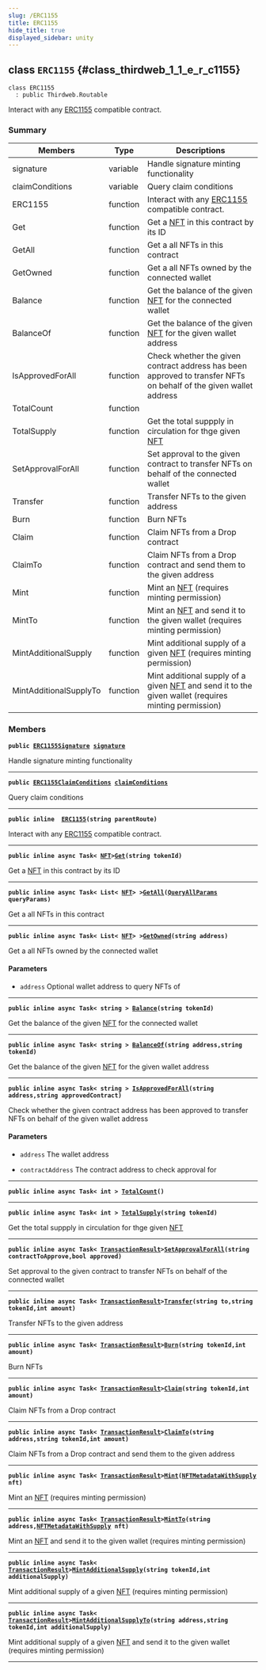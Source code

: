 ```yaml
---
slug: /ERC1155
title: ERC1155
hide_title: true
displayed_sidebar: unity
---
```


## class `ERC1155` {#class_thirdweb_1_1_e_r_c1155}

```
class ERC1155
  : public Thirdweb.Routable
```

Interact with any [ERC1155](#class_thirdweb_1_1_e_r_c1155) compatible contract.

### Summary

| Members | Type | Descriptions |
| ------- | ---- | ------------ |
| signature | variable | Handle signature minting functionality |
| claimConditions | variable | Query claim conditions |
| ERC1155 | function | Interact with any [ERC1155](#class_thirdweb_1_1_e_r_c1155) compatible contract. |
| Get | function | Get a [NFT](docs/unity/NFT.md#struct_thirdweb_1_1_n_f_t) in this contract by its ID |
| GetAll | function | Get a all NFTs in this contract |
| GetOwned | function | Get a all NFTs owned by the connected wallet |
| Balance | function | Get the balance of the given [NFT](docs/unity/NFT.md#struct_thirdweb_1_1_n_f_t) for the connected wallet |
| BalanceOf | function | Get the balance of the given [NFT](docs/unity/NFT.md#struct_thirdweb_1_1_n_f_t) for the given wallet address |
| IsApprovedForAll | function | Check whether the given contract address has been approved to transfer NFTs on behalf of the given wallet address |
| TotalCount | function |  |
| TotalSupply | function | Get the total suppply in circulation for thge given [NFT](docs/unity/NFT.md#struct_thirdweb_1_1_n_f_t) |
| SetApprovalForAll | function | Set approval to the given contract to transfer NFTs on behalf of the connected wallet |
| Transfer | function | Transfer NFTs to the given address |
| Burn | function | Burn NFTs |
| Claim | function | Claim NFTs from a Drop contract |
| ClaimTo | function | Claim NFTs from a Drop contract and send them to the given address |
| Mint | function | Mint an [NFT](docs/unity/NFT.md#struct_thirdweb_1_1_n_f_t) (requires minting permission) |
| MintTo | function | Mint an [NFT](docs/unity/NFT.md#struct_thirdweb_1_1_n_f_t) and send it to the given wallet (requires minting permission) |
| MintAdditionalSupply | function | Mint additional supply of a given [NFT](docs/unity/NFT.md#struct_thirdweb_1_1_n_f_t) (requires minting permission) |
| MintAdditionalSupplyTo | function | Mint additional supply of a given [NFT](docs/unity/NFT.md#struct_thirdweb_1_1_n_f_t) and send it to the given wallet (requires minting permission) |

### Members

**`public `[`ERC1155Signature`](docs/unity/ERC1155Signature.md#class_thirdweb_1_1_e_r_c1155_signature)` `[`signature`](#class_thirdweb_1_1_e_r_c1155_1a2a32b15f7517ff2b5c0b3058dc84cfaa)**

Handle signature minting functionality

---

**`public `[`ERC1155ClaimConditions`](docs/unity/ERC1155ClaimConditions.md#class_thirdweb_1_1_e_r_c1155_claim_conditions)` `[`claimConditions`](#class_thirdweb_1_1_e_r_c1155_1ac534336b106a0c3cc75fe3f7f1aa6af2)**

Query claim conditions

---

**`public inline  `[`ERC1155`](#class_thirdweb_1_1_e_r_c1155_1a483c184b7a11ba13d889dfd6ab8279db)`(string parentRoute)`**

Interact with any [ERC1155](#class_thirdweb_1_1_e_r_c1155) compatible contract.

---

**`public inline async Task< `[`NFT`](docs/unity/NFT.md#struct_thirdweb_1_1_n_f_t)` > `[`Get`](#class_thirdweb_1_1_e_r_c1155_1a63c2bb66d9793de4b7833b177f43742f)`(string tokenId)`**

Get a [NFT](docs/unity/NFT.md#struct_thirdweb_1_1_n_f_t) in this contract by its ID

---

**`public inline async Task< List< `[`NFT`](docs/unity/NFT.md#struct_thirdweb_1_1_n_f_t)` > > `[`GetAll`](#class_thirdweb_1_1_e_r_c1155_1ade82d4c460e2d03338a8359799f04315)`(`[`QueryAllParams`](docs/unity/QueryAllParams.md#class_thirdweb_1_1_query_all_params)` queryParams)`**

Get a all NFTs in this contract

---

**`public inline async Task< List< `[`NFT`](docs/unity/NFT.md#struct_thirdweb_1_1_n_f_t)` > > `[`GetOwned`](#class_thirdweb_1_1_e_r_c1155_1a4847db422c934ea15885812818c5df70)`(string address)`**

Get a all NFTs owned by the connected wallet

#### Parameters
* `address` Optional wallet address to query NFTs of

---

**`public inline async Task< string > `[`Balance`](#class_thirdweb_1_1_e_r_c1155_1ad45b2fd1face5ab8782ef52dbf00641b)`(string tokenId)`**

Get the balance of the given [NFT](docs/unity/NFT.md#struct_thirdweb_1_1_n_f_t) for the connected wallet

---

**`public inline async Task< string > `[`BalanceOf`](#class_thirdweb_1_1_e_r_c1155_1ac6a1e8fd9685609764fef8cee977c798)`(string address,string tokenId)`**

Get the balance of the given [NFT](docs/unity/NFT.md#struct_thirdweb_1_1_n_f_t) for the given wallet address

---

**`public inline async Task< string > `[`IsApprovedForAll`](#class_thirdweb_1_1_e_r_c1155_1a73a3186f0d474aaa2f558092d9412657)`(string address,string approvedContract)`**

Check whether the given contract address has been approved to transfer NFTs on behalf of the given wallet address

#### Parameters
* `address` The wallet address

* `contractAddress` The contract address to check approval for

---

**`public inline async Task< int > `[`TotalCount`](#class_thirdweb_1_1_e_r_c1155_1aa7acea9b8e8a4182c13005eb91659787)`()`**

---

**`public inline async Task< int > `[`TotalSupply`](#class_thirdweb_1_1_e_r_c1155_1ab8c0d2ebadce87b20733f0bcb2c8aa33)`(string tokenId)`**

Get the total suppply in circulation for thge given [NFT](docs/unity/NFT.md#struct_thirdweb_1_1_n_f_t)

---

**`public inline async Task< `[`TransactionResult`](docs/unity/TransactionResult.md#class_thirdweb_1_1_transaction_result)` > `[`SetApprovalForAll`](#class_thirdweb_1_1_e_r_c1155_1acb2bfdec9ac10991f803f45c6ea51c9b)`(string contractToApprove,bool approved)`**

Set approval to the given contract to transfer NFTs on behalf of the connected wallet

---

**`public inline async Task< `[`TransactionResult`](docs/unity/TransactionResult.md#class_thirdweb_1_1_transaction_result)` > `[`Transfer`](#class_thirdweb_1_1_e_r_c1155_1a54d323f8b987eff23ea6fece08d64206)`(string to,string tokenId,int amount)`**

Transfer NFTs to the given address

---

**`public inline async Task< `[`TransactionResult`](docs/unity/TransactionResult.md#class_thirdweb_1_1_transaction_result)` > `[`Burn`](#class_thirdweb_1_1_e_r_c1155_1a8a618ff94f4852a8c6d044e86b1c710e)`(string tokenId,int amount)`**

Burn NFTs

---

**`public inline async Task< `[`TransactionResult`](docs/unity/TransactionResult.md#class_thirdweb_1_1_transaction_result)` > `[`Claim`](#class_thirdweb_1_1_e_r_c1155_1ab15badd43557f50ccf48f91ce59a2eec)`(string tokenId,int amount)`**

Claim NFTs from a Drop contract

---

**`public inline async Task< `[`TransactionResult`](docs/unity/TransactionResult.md#class_thirdweb_1_1_transaction_result)` > `[`ClaimTo`](#class_thirdweb_1_1_e_r_c1155_1afcd180cf9957c6ecd3a225775c64c3af)`(string address,string tokenId,int amount)`**

Claim NFTs from a Drop contract and send them to the given address

---

**`public inline async Task< `[`TransactionResult`](docs/unity/TransactionResult.md#class_thirdweb_1_1_transaction_result)` > `[`Mint`](#class_thirdweb_1_1_e_r_c1155_1ac040bd536835409f3a8894f3b7c1e2f6)`(`[`NFTMetadataWithSupply`](docs/unity/NFTMetadataWithSupply.md#struct_thirdweb_1_1_n_f_t_metadata_with_supply)` nft)`**

Mint an [NFT](docs/unity/NFT.md#struct_thirdweb_1_1_n_f_t) (requires minting permission)

---

**`public inline async Task< `[`TransactionResult`](docs/unity/TransactionResult.md#class_thirdweb_1_1_transaction_result)` > `[`MintTo`](#class_thirdweb_1_1_e_r_c1155_1a9fc14df1a0e6c0f77ffa0f03315b2af6)`(string address,`[`NFTMetadataWithSupply`](docs/unity/NFTMetadataWithSupply.md#struct_thirdweb_1_1_n_f_t_metadata_with_supply)` nft)`**

Mint an [NFT](docs/unity/NFT.md#struct_thirdweb_1_1_n_f_t) and send it to the given wallet (requires minting permission)

---

**`public inline async Task< `[`TransactionResult`](docs/unity/TransactionResult.md#class_thirdweb_1_1_transaction_result)` > `[`MintAdditionalSupply`](#class_thirdweb_1_1_e_r_c1155_1ad848a5e7b8e0d0b2391d0063ea10f129)`(string tokenId,int additionalSupply)`**

Mint additional supply of a given [NFT](docs/unity/NFT.md#struct_thirdweb_1_1_n_f_t) (requires minting permission)

---

**`public inline async Task< `[`TransactionResult`](docs/unity/TransactionResult.md#class_thirdweb_1_1_transaction_result)` > `[`MintAdditionalSupplyTo`](#class_thirdweb_1_1_e_r_c1155_1a1ef539e70f016c3ba74d861437168668)`(string address,string tokenId,int additionalSupply)`**

Mint additional supply of a given [NFT](docs/unity/NFT.md#struct_thirdweb_1_1_n_f_t) and send it to the given wallet (requires minting permission)

---
